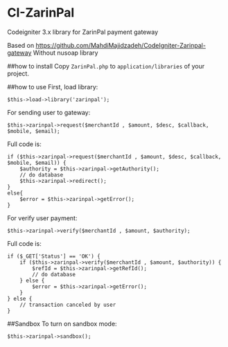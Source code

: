 # CI-ZarinPal
Codeigniter 3.x library for ZarinPal payment gateway

Based on https://github.com/MahdiMajidzadeh/CodeIgniter-Zarinpal-gateway
Without nusoap library

##how to install
Copy `ZarinPal.php` to `application/libraries` of your project.

##how to use
First, load library:
```
$this->load->library('zarinpal');
```

For sending user to gateway:
```
$this->zarinpal->request($merchantId , $amount, $desc, $callback, $mobile, $email);
```
Full code is:
```
if ($this->zarinpal->request($merchantId , $amount, $desc, $callback, $mobile, $email)) {
    $authority = $this->zarinpal->getAuthority();
    // do database 
    $this->zarinpal->redirect();
}
else{
    $error = $this->zarinpal->getError();
}
```
For verify user payment:
```
$this->zarinpal->verify($merchantId , $amount, $authority);
```
Full code is:
```
if ($_GET['Status'] == 'OK') {
    if ($this->zarinpal->verify($merchantId , $amount, $authority)) {
        $refId = $this->zarinpal->getRefId();
        // do database 
    } else {
        $error = $this->zarinpal->getError();
    }
} else {
    // transaction canceled by user
}
```

##Sandbox
To turn on sandbox mode:
```
$this->zarinpal->sandbox();
```
